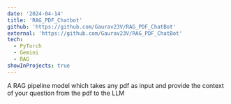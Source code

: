 ```yaml
---
date: '2024-04-14'
title: 'RAG_PDF_Chatbot'
github: 'https://github.com/Gaurav23V/RAG_PDF_ChatBot'
external: 'https://github.com/Gaurav23V/RAG_PDF_ChatBot'
tech:
  - PyTorch
  - Gemini
  - RAG
showInProjects: true
---
```


A RAG pipeline model which takes any pdf as input and provide the context of your question from the pdf to the LLM
